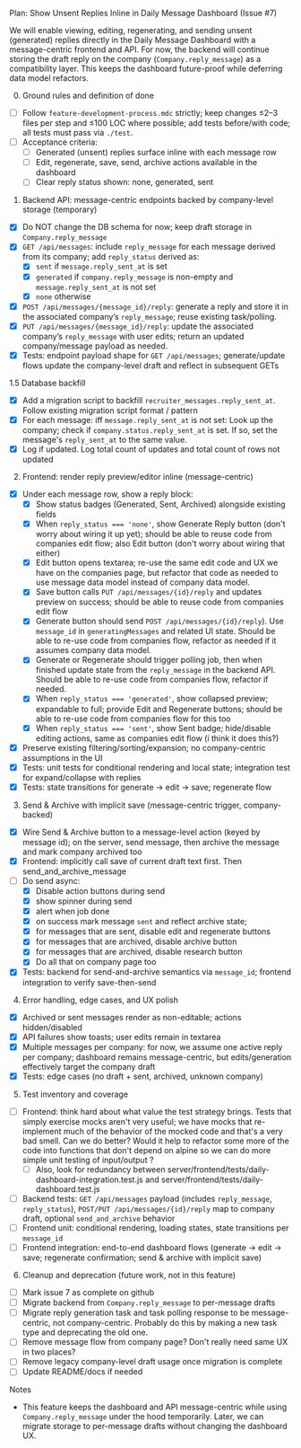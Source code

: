 Plan: Show Unsent Replies Inline in Daily Message Dashboard (Issue #7)

We will enable viewing, editing, regenerating, and sending unsent (generated) replies directly in the Daily Message Dashboard with a message-centric frontend and API. For now, the backend will continue storing the draft reply on the company (`Company.reply_message`) as a compatibility layer. This keeps the dashboard future-proof while deferring data model refactors.

0. Ground rules and definition of done

- [ ] Follow `feature-development-process.mdc` strictly; keep changes ≤2–3 files per step and ≤100 LOC where possible; add tests before/with code; all tests must pass via `./test`.
- [ ] Acceptance criteria:
  - [ ] Generated (unsent) replies surface inline with each message row
  - [ ] Edit, regenerate, save, send, archive actions available in the dashboard
  - [ ] Clear reply status shown: none, generated, sent

1. Backend API: message-centric endpoints backed by company-level storage (temporary)

- [x] Do NOT change the DB schema for now; keep draft storage in `Company.reply_message`
- [x] `GET /api/messages`: include `reply_message` for each message derived from its company; add `reply_status` derived as:
  - [x] `sent` if `message.reply_sent_at` is set
  - [x] `generated` if `company.reply_message` is non-empty and `message.reply_sent_at` is not set
  - [x] `none` otherwise
- [x] `POST /api/messages/{message_id}/reply`: generate a reply and store it in the associated company’s `reply_message`; reuse existing task/polling.
- [x] `PUT /api/messages/{message_id}/reply`: update the associated company’s `reply_message` with user edits; return an updated company/message payload as needed.
- [x] Tests: endpoint payload shape for `GET /api/messages`; generate/update flows update the company-level draft and reflect in subsequent GETs

1.5 Database backfill

- [x] Add a migration script to backfill `recruiter_messages.reply_sent_at`. Follow existing migration script format / pattern
- [x] For each message: iff `message.reply_sent_at` is not set: Look up the company; check if `company.status.reply_sent_at` is set. If so, set the message's `reply_sent_at` to the same value.  
- [x] Log if updated. Log total count of updates and total count of rows not updated

2. Frontend: render reply preview/editor inline (message-centric)

- [x] Under each message row, show a reply block:
  - [x] Show status badges (Generated, Sent, Archived) alongside existing fields
  - [x] When `reply_status === 'none'`, show Generate Reply button (don't worry about wiring it up yet); should be able to reuse code from companies edit flow;
        also Edit button (don't worry about wiring that either)
  - [x] Edit button opens textarea; re-use the same edit code and UX we have on the companies page, but refactor that code as needed to
        use message data model instead of company data model.
  - [x] Save button calls `PUT /api/messages/{id}/reply` and updates preview on success; should be able to reuse code from companies edit flow
  - [x] Generate button should send `POST /api/messages/{id}/reply`). Use `message_id` in `generatingMessages` and related UI state. Should be able to re-use code from companies flow, refactor as needed if it assumes company data model.
  - [x] Generate or Regenerate should trigger polling job, then when finished update state from the `reply_message` in the backend API. Should be able to re-use code from companies flow, refactor if needed.
  - [x] When `reply_status === 'generated'`, show collapsed preview; expandable to full; provide Edit and Regenerate buttons; should be able to re-use code from companies flow for this too
  - [x] When `reply_status === 'sent'`, show Sent badge; hide/disable editing actions, same as companies edit flow (i think it does this?)
- [x] Preserve existing filtering/sorting/expansion; no company-centric assumptions in the UI
- [x] Tests: unit tests for conditional rendering and local state; integration test for expand/collapse with replies
- [x] Tests: state transitions for generate → edit → save; regenerate flow

3. Send & Archive with implicit save (message-centric trigger, company-backed)

- [x] Wire Send & Archive button to a message-level action (keyed by message id); on the server, send message, then archive the message and mark company archived too
- [x] Frontend: implicitly call save of current draft text first. Then send_and_archive_message
- [ ] Do send async:
  - [x] Disable action buttons during send
  - [x] show spinner during send
  - [x]  alert when job done
  - [x]  on success mark message `sent` and reflect archive state;
  - [x]  for messages that are sent, disable edit and regenerate buttons
  - [x]  for messages that are archived, disable archive button
  - [x]  for messages that are archived, disable research button
  - [x]  Do all that on company page too
- [x] Tests: backend for send-and-archive semantics via `message_id`; frontend integration to verify save-then-send

4. Error handling, edge cases, and UX polish

- [x] Archived or sent messages render as non-editable; actions hidden/disabled
- [x] API failures show toasts; user edits remain in textarea
- [x] Multiple messages per company: for now, we assume one active reply per company; dashboard remains message-centric, but edits/generation effectively target the company draft
- [x] Tests: edge cases (no draft + sent, archived, unknown company)

5. Test inventory and coverage

- [ ] Frontend: think hard about what value the test strategy brings. Tests that simply exercise mocks aren't very useful; we have mocks that re-implement much of the behavior of the mocked code and that's a very bad smell. Can we do better?  Would it help to refactor some more of the code into functions that don't depend on alpine so we can do more simple unit testing of input/output ?
  - [ ] Also, look for redundancy between server/frontend/tests/daily-dashboard-integration.test.js and server/frontend/tests/daily-dashboard.test.js 
- [ ] Backend tests: `GET /api/messages` payload (includes `reply_message`, `reply_status`), `POST/PUT /api/messages/{id}/reply` map to company draft, optional `send_and_archive` behavior
- [ ] Frontend unit: conditional rendering, loading states, state transitions per `message_id`
- [ ] Frontend integration: end-to-end dashboard flows (generate → edit → save; regenerate confirmation; send & archive with implicit save)

6. Cleanup and deprecation (future work, not in this feature)

- [ ] Mark issue 7 as complete on github
- [ ] Migrate backend from `Company.reply_message` to per-message drafts
- [ ] Migrate reply generation task and task polling response to be message-centric, not company-centric. Probably do this by making a new task type and deprecating the old one.
- [ ] Remove message flow from company page? Don't really need same UX in two places?
- [ ] Remove legacy company-level draft usage once migration is complete
- [ ] Update README/docs if needed

Notes

- This feature keeps the dashboard and API message-centric while using `Company.reply_message` under the hood temporarily. Later, we can migrate storage to per-message drafts without changing the dashboard UX.